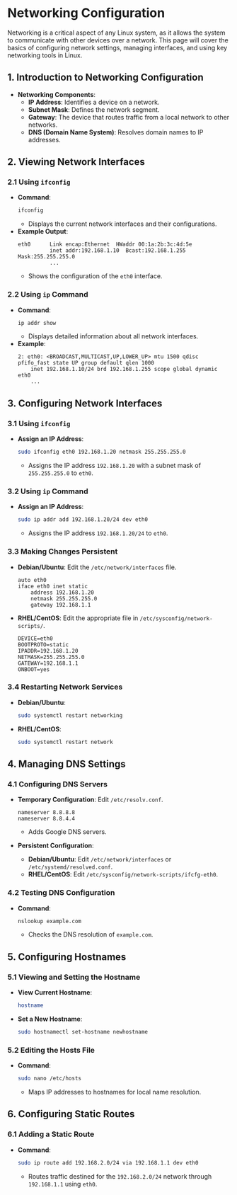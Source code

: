 # Networking Configuration

Networking is a critical aspect of any Linux system, as it allows the system to communicate with other devices over a network. This page will cover the basics of configuring network settings, managing interfaces, and using key networking tools in Linux.

## 1. Introduction to Networking Configuration

- **Networking Components**:
  - **IP Address**: Identifies a device on a network.
  - **Subnet Mask**: Defines the network segment.
  - **Gateway**: The device that routes traffic from a local network to other networks.
  - **DNS (Domain Name System)**: Resolves domain names to IP addresses.

## 2. Viewing Network Interfaces

### 2.1 Using `ifconfig`

- **Command**:
  ```bash
  ifconfig
  ```
  - Displays the current network interfaces and their configurations.
- **Example Output**:
  ```plaintext
  eth0      Link encap:Ethernet  HWaddr 00:1a:2b:3c:4d:5e  
            inet addr:192.168.1.10  Bcast:192.168.1.255  Mask:255.255.255.0
            ...
  ```
  - Shows the configuration of the `eth0` interface.

### 2.2 Using `ip` Command

- **Command**:
  ```bash
  ip addr show
  ```
  - Displays detailed information about all network interfaces.
- **Example**:
  ```plaintext
  2: eth0: <BROADCAST,MULTICAST,UP,LOWER_UP> mtu 1500 qdisc pfifo_fast state UP group default qlen 1000
      inet 192.168.1.10/24 brd 192.168.1.255 scope global dynamic eth0
      ...
  ```

## 3. Configuring Network Interfaces

### 3.1 Using `ifconfig`

- **Assign an IP Address**:
  ```bash
  sudo ifconfig eth0 192.168.1.20 netmask 255.255.255.0
  ```
  - Assigns the IP address `192.168.1.20` with a subnet mask of `255.255.255.0` to `eth0`.

### 3.2 Using `ip` Command

- **Assign an IP Address**:
  ```bash
  sudo ip addr add 192.168.1.20/24 dev eth0
  ```
  - Assigns the IP address `192.168.1.20/24` to `eth0`.

### 3.3 Making Changes Persistent

- **Debian/Ubuntu**: Edit the `/etc/network/interfaces` file.
  ```plaintext
  auto eth0
  iface eth0 inet static
      address 192.168.1.20
      netmask 255.255.255.0
      gateway 192.168.1.1
  ```
- **RHEL/CentOS**: Edit the appropriate file in `/etc/sysconfig/network-scripts/`.
  ```plaintext
  DEVICE=eth0
  BOOTPROTO=static
  IPADDR=192.168.1.20
  NETMASK=255.255.255.0
  GATEWAY=192.168.1.1
  ONBOOT=yes
  ```
### 3.4 Restarting Network Services

- **Debian/Ubuntu**:
  ```bash
  sudo systemctl restart networking
  ```
- **RHEL/CentOS**:
  ```bash
  sudo systemctl restart network
  ```

## 4. Managing DNS Settings

### 4.1 Configuring DNS Servers

- **Temporary Configuration**: Edit `/etc/resolv.conf`.
  ```plaintext
  nameserver 8.8.8.8
  nameserver 8.8.4.4
  ```
  - Adds Google DNS servers.

- **Persistent Configuration**:
  - **Debian/Ubuntu**: Edit `/etc/network/interfaces` or `/etc/systemd/resolved.conf`.
  - **RHEL/CentOS**: Edit `/etc/sysconfig/network-scripts/ifcfg-eth0`.

### 4.2 Testing DNS Configuration

- **Command**:
  ```bash
  nslookup example.com
  ```
  - Checks the DNS resolution of `example.com`.

## 5. Configuring Hostnames

### 5.1 Viewing and Setting the Hostname

- **View Current Hostname**:
  ```bash
  hostname
  ```
- **Set a New Hostname**:
  ```bash
  sudo hostnamectl set-hostname newhostname
  ```

### 5.2 Editing the Hosts File

- **Command**:
  ```bash
  sudo nano /etc/hosts
  ```
  - Maps IP addresses to hostnames for local name resolution.

## 6. Configuring Static Routes

### 6.1 Adding a Static Route

- **Command**:
  ```bash
  sudo ip route add 192.168.2.0/24 via 192.168.1.1 dev eth0
  ```
  - Routes traffic destined for the `192.168.2.0/24` network through `192.168.1.1` using `eth0`.

